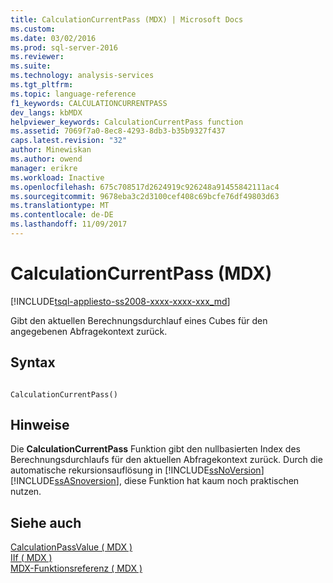 ```yaml
---
title: CalculationCurrentPass (MDX) | Microsoft Docs
ms.custom: 
ms.date: 03/02/2016
ms.prod: sql-server-2016
ms.reviewer: 
ms.suite: 
ms.technology: analysis-services
ms.tgt_pltfrm: 
ms.topic: language-reference
f1_keywords: CALCULATIONCURRENTPASS
dev_langs: kbMDX
helpviewer_keywords: CalculationCurrentPass function
ms.assetid: 7069f7a0-8ec8-4293-8db3-b35b9327f437
caps.latest.revision: "32"
author: Minewiskan
ms.author: owend
manager: erikre
ms.workload: Inactive
ms.openlocfilehash: 675c708517d2624919c926248a91455842111ac4
ms.sourcegitcommit: 9678eba3c2d3100cef408c69bcfe76df49803d63
ms.translationtype: MT
ms.contentlocale: de-DE
ms.lasthandoff: 11/09/2017
---
```

# <a name="calculationcurrentpass-mdx"></a>CalculationCurrentPass (MDX)
[!INCLUDE[tsql-appliesto-ss2008-xxxx-xxxx-xxx_md](../includes/tsql-appliesto-ss2008-xxxx-xxxx-xxx-md.md)]

  Gibt den aktuellen Berechnungsdurchlauf eines Cubes für den angegebenen Abfragekontext zurück.  
  
## <a name="syntax"></a>Syntax  
  
```  
  
CalculationCurrentPass()  
```  
  
## <a name="remarks"></a>Hinweise  
 Die **CalculationCurrentPass** Funktion gibt den nullbasierten Index des Berechnungsdurchlaufs für den aktuellen Abfragekontext zurück. Durch die automatische rekursionsauflösung in [!INCLUDE[ssNoVersion](../includes/ssnoversion-md.md)] [!INCLUDE[ssASnoversion](../includes/ssasnoversion-md.md)], diese Funktion hat kaum noch praktischen nutzen.  
  
## <a name="see-also"></a>Siehe auch  
 [CalculationPassValue &#40; MDX &#41;](../mdx/calculationpassvalue-mdx.md)   
 [IIf &#40; MDX &#41;](../mdx/iif-mdx.md)   
 [MDX-Funktionsreferenz &#40; MDX &#41;](../mdx/mdx-function-reference-mdx.md)  
  
  
